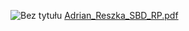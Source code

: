![Bez tytułu](https://github.com/user-attachments/assets/51f91a27-7e55-4df8-850e-3b589123b4c2)
[Adrian_Reszka_SBD_RP.pdf](https://github.com/user-attachments/files/20232699/Adrian_Reszka_SBD_RP.pdf)
